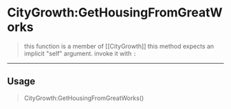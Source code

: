 # CityGrowth:GetHousingFromGreatWorks
> this function is a member of [[CityGrowth]]
> this method expects an implicit "self" argument. invoke it with `:`
-----
## Usage
> CityGrowth:GetHousingFromGreatWorks()
